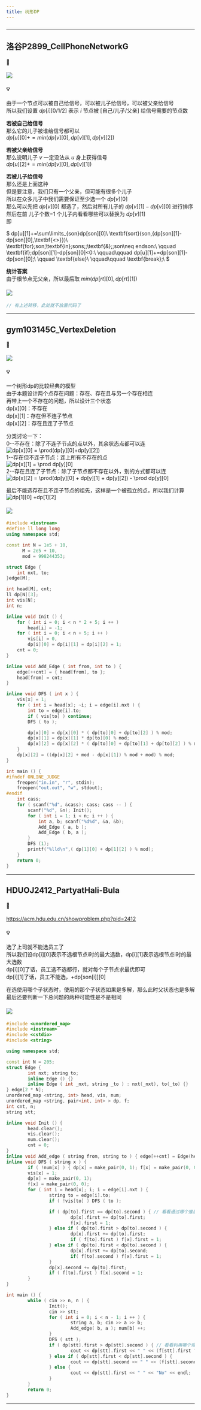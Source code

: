 ```yaml
---
title: 树形DP
---
```

###  
<hr>

## 洛谷P2899_CellPhoneNetworkG

#### 🔗
<a href="https://www.luogu.com.cn/problem/P2899"><img src="https://img-blog.csdnimg.cn/c1fbbf9a4ffb403daae865b1825a5478.png"></a>

#### 💡
由于一个节点可以被自己给信号，可以被儿子给信号，可以被父亲给信号  
所以我们设置 $dp[i][0/1/2]$ 表示 $i$ 节点被 $[$自己$/$儿子$/$父亲$]$ 给信号需要的节点数  
  
<b>若被自己给信号</b>  
那么它的儿子被谁给信号都可以  
$dp[u][0]+=min(dp[v][0],dp[v][1],dp[v][2])$  
  
<b>若被父亲给信号</b>  
那么说明儿子 $v$ 一定没法从 $u$ 身上获得信号  
$dp[u][2]+=min(dp[v][0],dp[v][1])$  
  
<b>若被儿子给信号</b>  
那么还是上面这种  
但是要注意，我们只有一个父亲，但可能有很多个儿子  
所以在众多儿子中我们需要保证至少选一个 $dp[v][0]$  
那么可以先把 $dp[v][0]$ 都选了，然后对所有儿子的 $dp[v][1]-dp[v][0]$ 进行排序  
然后在前 儿子个数$-1$ 个儿子内看看哪些可以替换为 $dp[v][1]$  
即  
  
$
dp[u][1]+=\sum\limits_{son}dp[son][0]\\
\textbf{sort}(son,\{dp[son][1]-dp[son][0],\textbf{<>}\})\\
\textbf{for}\;son\;\textbf{in}\;sons\;\;\textbf{\&}\;\;son\neq endson:\\
\qquad \textbf{if}\;dp[son][1]-dp[son][0]<0:\\
\qquad\qquad dp[u][1]+=dp[son][1]-dp[son][0];\\
\qquad \textbf{else}\\
\qquad\qquad \textbf{break};\\
$  

<b>统计答案</b>   
由于根节点无父亲，所以最后取 $min(dp[rt][0],dp[rt][1])$

#### <img src="https://img-blog.csdnimg.cn/20210713144601841.png" >
```cpp
// 有上述转移，此处就不放置代码了
```
<hr>


## gym103145C_VertexDeletion

#### 🔗
<a href="https://codeforces.com/gym/103145/problem/C"><img src="https://i.loli.net/2021/09/06/X7mSDUEoxi8vnVp.png"></a>


#### 💡
一个树形dp的比较经典的模型  
由于本题设计两个点存在问题：存在、存在且与另一个存在相连  
再带上一个不存在的问题，所以设计三个状态  
dp[x][0]：不存在  
dp[x][1]：存在但不连子节点  
dp[x][2]：存在且连了子节点  
  
分类讨论一下：  
0--不存在：除了不连子节点的点以外，其余状态点都可以连  
<img src="https://latex.codecogs.com/svg.image?dp[x][0]&space;=&space;\prod(dp[y][0]&plus;dp[y][2])&space;" title="dp[x][0] = \prod(dp[y][0]+dp[y][2]) " />  
1--存在但不连子节点：连上所有不存在的点  
<img src="https://latex.codecogs.com/svg.image?dp[x][1]&space;=&space;\prod&space;dp[y][0]" title="dp[x][1] = \prod dp[y][0]" />  
2--存在且连了子节点：除了子节点都不存在以外，别的方式都可以连  
<img src="https://latex.codecogs.com/svg.image?dp[x][2]&space;=&space;\prod(dp[y][0]&space;&plus;&space;dp[y][1]&space;&plus;&space;dp[y][2])&space;-&space;\prod&space;dp[y][0]" title="dp[x][2] = \prod(dp[y][0] + dp[y][1] + dp[y][2]) - \prod dp[y][0]" />
  
最后不能选存在且不连子节点的祖先，这样是一个被孤立的点，所以我们计算  
<img src="https://latex.codecogs.com/svg.image?dp[1][0]&space;&plus;dp[1][2]" title="dp[1][0] +dp[1][2]" />

#### <img src="https://img-blog.csdnimg.cn/20210713144601841.png" >

```cpp
#include <iostream>
#define ll long long
using namespace std;

const int N = 1e5 + 10,
	  M = 2e5 + 10,
	  mod = 998244353;

struct Edge {
	int nxt, to;
}edge[M];

int head[M], cnt;
ll dp[N][3];
int vis[N];
int n;

inline void Init () {
	for ( int i = 0; i < n * 2 + 5; i ++ ) 
		head[i] = -1;
	for ( int i = 0; i < n + 5; i ++ ) 
		vis[i] = 0,  
		dp[i][0] = dp[i][1] = dp[i][2] = 1;
	cnt = 0;
}

inline void Add_Edge ( int from, int to ) {
	edge[++cnt] = { head[from], to };
	head[from] = cnt; 
}

inline void DFS ( int x ) {
	vis[x] = 1;
	for ( int i = head[x]; ~i; i = edge[i].nxt ) {
		int to = edge[i].to;
		if ( vis[to] ) continue;
		DFS ( to );

		dp[x][0] = dp[x][0] * ( dp[to][0] + dp[to][2] ) % mod;
		dp[x][1] = dp[x][1] * dp[to][0] % mod;	
		dp[x][2] = dp[x][2] * ( dp[to][0] + dp[to][1] + dp[to][2] ) % mod;
	}
	dp[x][2] = ((dp[x][2] + mod - dp[x][1]) % mod + mod) % mod;
}

int main () {
#ifndef ONLINE_JUDGE
	freopen("in.in", "r", stdin);
	freopen("out.out", "w", stdout);
#endif
	int cass;
	for ( scanf("%d", &cass); cass; cass -- ) {
		scanf("%d", &n); Init(); 
		for ( int i = 1; i < n; i ++ ) {
			int a, b; scanf("%d%d", &a, &b); 
			Add_Edge ( a, b );
			Add_Edge ( b, a );
		}
		DFS (1);
		printf("%lld\n",( dp[1][0] + dp[1][2] ) % mod);
	}
	return 0;
}
```

<hr>

## HDUOJ2412_PartyatHali-Bula

#### 🔗
https://acm.hdu.edu.cn/showproblem.php?pid=2412

#### 💡
选了上司就不能选员工了  
所以我们设dp[i][0]表示不选根节点i时的最大选数，dp[i][1]表示选根节点i时的最大选数  
dp[i][0]了话，员工选不选都行，就对每个子节点求最优即可  
dp[i][1]了话，员工不能选，+dp[son[i]][0]    
  
在选使用哪个子状态时，使用的那个子状态如果是多解，那么此时父状态也是多解  
最后还要判断一下总问题的两种可能性是不是相同


#### <img src="https://img-blog.csdnimg.cn/20210713144601841.png" >

```cpp
#include <unordered_map>
#include <iostream>
#include <cstdio>
#include <string>

using namespace std;

const int N = 205;
struct Edge {
        int nxt; string to;
        inline Edge () {}
        inline Edge ( int _nxt, string _to ) : nxt(_nxt), to(_to) {}
} edge[2 * N];
unordered_map <string, int> head, vis, num;
unordered_map <string, pair<int, int> > dp, f; 
int cnt, n;
string stt; 

inline void Init () {
        head.clear();
        vis.clear();
        num.clear();
        cnt = 0;
}
inline void Add_edge ( string from, string to ) { edge[++cnt] = Edge(head[from], to); head[from] = cnt; }
inline void DFS ( string x ) {
        if ( !num[x] ) { dp[x] = make_pair(0, 1); f[x] = make_pair(0, 0); return; }
        vis[x] = 1;
        dp[x] = make_pair(0, 1);
        f[x] = make_pair(0, 0);
        for ( int i = head[x]; i; i = edge[i].nxt ) {
                string to = edge[i].to;
                if ( !vis[to] ) DFS ( to );

                if ( dp[to].first == dp[to].second ) { // 看看通过哪个推最优解，如果子阶段是多解，那么它对应的
                        dp[x].first += dp[to].first;
                        f[x].first = 1;
                } else if ( dp[to].first > dp[to].second ) {
                        dp[x].first += dp[to].first;
                        if ( f[to].first ) f[x].first = 1;
                } else if ( dp[to].first < dp[to].second ) {
                        dp[x].first += dp[to].second;
                        if( f[to].second ) f[x].first = 1;
                }
                dp[x].second += dp[to].first;
                if ( f[to].first ) f[x].second = 1;
        }
}

int main () {
        while ( cin >> n, n ) {
                Init();
                cin >> stt;
                for ( int i = 0; i < n - 1; i ++ ) {
                        string a, b; cin >> a >> b;
                        Add_edge( b, a ); num[b] ++;
                }
                DFS ( stt );
                if ( dp[stt].first > dp[stt].second ) { // 看看利用哪个得到最优解
                        cout << dp[stt].first << " " << (f[stt].first ? "No" : "Yes") << endl;
                } else if ( dp[stt].first < dp[stt].second ) {
                        cout << dp[stt].second << " " << (f[stt].second ? "No" : "Yes") << endl;
                } else {
                        cout << dp[stt].first << " " << "No" << endl;
                }
        }
        return 0;
}
```

<hr>
